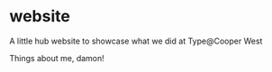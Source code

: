# website
A little hub website to showcase what we did at Type@Cooper West


Things about me, damon!
